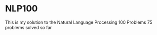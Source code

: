 # NLP100
This is my solution to the Natural Language Processing 100 Problems
75 problems solved so far
